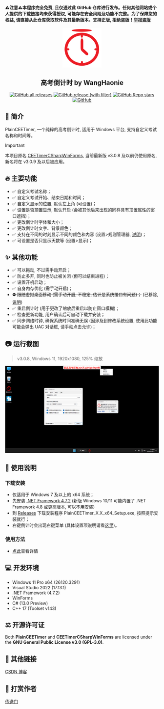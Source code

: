 <h4>⚠️注意⚠️本程序完全免费, 且仅通过此 GitHub 仓库进行发布。任何其他网站或个人提供的下载链接均未获得授权, 可能存在安全风险及功能不完整。为了保障您的权益, 请直接从此仓库获取软件及其最新版本。支持正版, 拒绝盗版！<a href="https://github.com/WangHaonie/PlainCEETimer/issues/new/choose" target="_blank">举报盗版</a></h4>
<div align="center">
    <img src="./PlainCEETimer/Properties/AppIcon256px.png" height="128px"/>
    <h2>高考倒计时 by WangHaonie</h2>

[![GitHub all releases](https://img.shields.io/github/downloads/WangHaonie/PlainCEETimer/total?logo=github&label=%E4%B8%8B%E8%BD%BD%E9%87%8F&color=%23DC67A5)](#) [![GitHub release (with filter)](https://img.shields.io/github/v/release/WangHaonie/PlainCEETimer?logo=github&label=%E6%9C%80%E6%96%B0%E7%89%88&color=%23178600)](https://github.com/WangHaonie/PlainCEETimer/releases/latest/) [![GitHub Repo stars](https://img.shields.io/github/stars/WangHaonie/PlainCEETimer?logo=github&label=Stars&color=%23E5B84E)](#) [![GitHub](https://img.shields.io/github/license/WangHaonie/PlainCEETimer?logo=github&label=%E8%AE%B8%E5%8F%AF%E8%AF%81&color=%233C9DF8)](#GPL-3.0-1-ov-file)

</div>

## 📖 简介
PlainCEETimer, 一个纯粹的高考倒计时, 适用于 Windows 平台, 支持自定义考试名称和时间等。

> [!IMPORTANT]
> 本项目原名 [CEETimerCSharpWinForms](https://github.com/WangHaonie/CEETimerCSharpWinForms/), 当前最新版 v3.0.8 及以前仍使用原名, 新名将在 v3.0.9 及以后被应用。

## 🔥 主要功能
+ ✅ 自定义考试名称；
+ ✅ 自定义考试开始、结束日期和时间；
+ ✅ 自定义显示的位置, 默认左上角 (可设置)；
+ ✅ 设置是否顶置显示, 默认开启 (会被其他后来出现的同样具有顶置属性的窗口遮挡)；
+ ✅ 更改倒计时字体和大小；
+ ✅ 更改倒计时文字、背景颜色；
+ ✅ 支持在不同的时刻显示不同的颜色和内容 (设置>规则管理器, [说明](./.github/Manual.md#规则管理器使用说明))；
+ ✅ 可设置是否只显示天数等 (设置>显示)；
## ✨ 其他功能
+ ✅ 可以拖动, 不过需手动开启；
+ ✅ 防止多开, 同时也防止被关闭 (但可以结束进程)；
+ ✅ 设置开机启动；
+ ✅ 自身内存优化 (需手动开启)；
+ ~~⛔ 跟随虚拟桌面移动 (需手动开启, 不稳定, 估计是系统接口有问题)；~~ (已移除, [说明](./.github/Manual.md#如何显示在所有虚拟桌面上))
+ ✅ 重启倒计时 (用于更改了缩放后重启以防止窗口模糊)；
+ ✅ 检查更新功能, 用户确认后可自动下载并安装；
+ ✅ 同步网络时钟, 确保系统时间准确无误 (因涉及到修改系统设置, 使用此功能可能会弹出 UAC 对话框, 请手动点击允许)；
## 📷 运行截图
> v3.0.8, Windows 11, 1920x1080, 125% 缩放

![主窗口](./.github/Screenshot.png)

## 📝 使用说明
### 下载安装
+ 仅适用于 Windows 7 及以上的 x64 系统；
+ 先安装 [.NET Framework 4.7.2](https://dotnet.microsoft.com/zh-cn/download/dotnet-framework/thank-you/net472-offline-installer) (新版 Windows 10/11 可能内置了 .NET Framework 4.8 或更高版本, 可以不用安装)
+ 到 [Releases](https://github.com/WangHaonie/PlainCEETimer/releases/latest) 下载安装程序 PlainCEETimer_X.X_x64_Setup.exe, 按照提示安装就行；
+ 右键倒计时会出现右键菜单 (具体设置项说明请看[这里](./.github/Manual.md#设置界面介绍))。
### 使用方法
+ [点此](./.github/Manual.md)查看详情
## 💻 开发环境
+ Windows 11 Pro x64 (26120.3291)
+ Visual Studio 2022 (17.13.1)
+ .NET Framework (4.7.2)
+ WinForms
+ C# (13.0 Preview)
+ C++ 17 (Toolset v143)
## ⚖️ 开源许可证
Both **PlainCEETimer** and **CEETimerCSharpWinForms** are licensed under the **GNU General Public License v3.0 (GPL-3.0)**.
## 🔗 其他链接
[CSDN 博客](https://blog.csdn.net/WHNdeCSDN/article/details/139425056)
## 💖 打赏作者
[传送门](https://wanghaonie.github.io/reward/reward.jpg)
